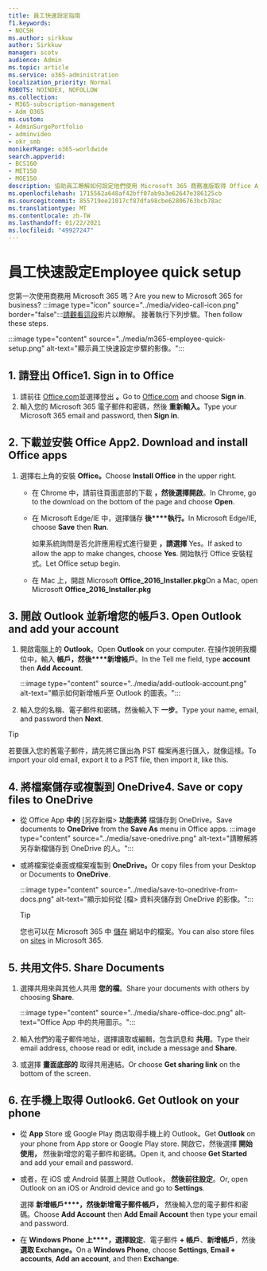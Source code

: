 ```yaml
---
title: 員工快速設定指南
f1.keywords:
- NOCSH
ms.author: sirkkuw
author: Sirkkuw
manager: scotv
audience: Admin
ms.topic: article
ms.service: o365-administration
localization_priority: Normal
ROBOTS: NOINDEX, NOFOLLOW
ms.collection:
- M365-subscription-management
- Adm_O365
ms.custom:
- AdminSurgePortfolio
- adminvideo
- okr_smb
monikerRange: o365-worldwide
search.appverid:
- BCS160
- MET150
- MOE150
description: 協助員工瞭解如何設定他們使用 Microsoft 365 商務進版取得 Office App。
ms.openlocfilehash: 1715562a648af42bff07ab9a3e62647e386125cb
ms.sourcegitcommit: 855719ee21017cf87dfa98cbe62806763bcb78ac
ms.translationtype: MT
ms.contentlocale: zh-TW
ms.lasthandoff: 01/22/2021
ms.locfileid: "49927247"
---
```

# <a name="employee-quick-setup"></a><span data-ttu-id="a208c-103">員工快速設定</span><span class="sxs-lookup"><span data-stu-id="a208c-103">Employee quick setup</span></span>

<span data-ttu-id="a208c-104">您第一次使用商務用 Microsoft 365 嗎？</span><span class="sxs-lookup"><span data-stu-id="a208c-104">Are you new to Microsoft 365 for business?</span></span> :::image type="icon" source="../media/video-call-icon.png" border="false":::[請觀看這段](https://support.microsoft.com/office/d6466f0d-5d13-464a-adcb-00906ae87029)影片以瞭解。 <span data-ttu-id="a208c-106">接著執行下列步驟。</span><span class="sxs-lookup"><span data-stu-id="a208c-106">Then follow these steps.</span></span>

:::image type="content" source="../media/m365-employee-quick-setup.png" alt-text="顯示員工快速設定步驟的影像。":::

## <a name="1-sign-in-to-office"></a><span data-ttu-id="a208c-108">1. 請登出 Office</span><span class="sxs-lookup"><span data-stu-id="a208c-108">1. Sign in to Office</span></span>

1. <span data-ttu-id="a208c-109">請前往 [Office.com](https://office.com)並選擇登出 **。**</span><span class="sxs-lookup"><span data-stu-id="a208c-109">Go to [Office.com](https://office.com) and choose **Sign in**.</span></span>
1. <span data-ttu-id="a208c-110">輸入您的 Microsoft 365 電子郵件和密碼，然後 **重新輸入。**</span><span class="sxs-lookup"><span data-stu-id="a208c-110">Type your Microsoft 365 email and password, then **Sign in**.</span></span>

## <a name="2-download-and-install-office-apps"></a><span data-ttu-id="a208c-111">2. 下載並安裝 Office App</span><span class="sxs-lookup"><span data-stu-id="a208c-111">2. Download and install Office apps</span></span>

1. <span data-ttu-id="a208c-112">選擇右上角的安裝 **Office。**</span><span class="sxs-lookup"><span data-stu-id="a208c-112">Choose **Install Office** in the upper right.</span></span>
    - <span data-ttu-id="a208c-113">在 Chrome 中，請前往頁面底部的下載 **，然後選擇開啟**。</span><span class="sxs-lookup"><span data-stu-id="a208c-113">In Chrome, go to the download on the bottom of the page and choose **Open**.</span></span>
    - <span data-ttu-id="a208c-114">在 Microsoft Edge/IE 中，選擇儲存 **後\*\*\*\*執行。**</span><span class="sxs-lookup"><span data-stu-id="a208c-114">In Microsoft Edge/IE, choose **Save** then **Run**.</span></span>
    
        <span data-ttu-id="a208c-115">如果系統詢問是否允許應用程式進行變更 **，請選擇** Yes。</span><span class="sxs-lookup"><span data-stu-id="a208c-115">If asked to allow the app to make changes, choose **Yes**.</span></span> <span data-ttu-id="a208c-116">開始執行 Office 安裝程式。</span><span class="sxs-lookup"><span data-stu-id="a208c-116">Let Office setup begin.</span></span>
    - <span data-ttu-id="a208c-117">在 Mac 上，開啟 Microsoft **Office_2016_Installer.pkg**</span><span class="sxs-lookup"><span data-stu-id="a208c-117">On a Mac, open Microsoft **Office_2016_Installer.pkg**</span></span>

## <a name="3-open-outlook-and-add-your-account"></a><span data-ttu-id="a208c-118">3. 開啟 Outlook 並新增您的帳戶</span><span class="sxs-lookup"><span data-stu-id="a208c-118">3. Open Outlook and add your account</span></span>

1. <span data-ttu-id="a208c-119">開啟電腦上的 **Outlook**。</span><span class="sxs-lookup"><span data-stu-id="a208c-119">Open **Outlook** on your computer.</span></span> <span data-ttu-id="a208c-120">在操作說明我欄位中，輸入 **帳戶，然後\*\*\*\*新增帳戶**。</span><span class="sxs-lookup"><span data-stu-id="a208c-120">In the Tell me field, type **account** then **Add Account**.</span></span>

    :::image type="content" source="../media/add-outlook-account.png" alt-text="顯示如何新增帳戶至 Outlook 的圖表。":::

1. <span data-ttu-id="a208c-122">輸入您的名稱、電子郵件和密碼，然後輸入下 **一步**。</span><span class="sxs-lookup"><span data-stu-id="a208c-122">Type your name, email, and password then **Next**.</span></span>

> [!TIP]
> <span data-ttu-id="a208c-123">若要匯入您的舊電子郵件，請先將它匯出為 PST 檔案再進行匯入，就像這樣。</span><span class="sxs-lookup"><span data-stu-id="a208c-123">To import your old email, export it to a PST file, then import it, like this.</span></span>

## <a name="4-save-or-copy-files-to-onedrive"></a><span data-ttu-id="a208c-124">4. 將檔案儲存或複製到 OneDrive</span><span class="sxs-lookup"><span data-stu-id="a208c-124">4. Save or copy files to OneDrive</span></span>

- <span data-ttu-id="a208c-125">從 Office App **中的** [另存新檔> **功能表將** 檔儲存到 OneDrive。</span><span class="sxs-lookup"><span data-stu-id="a208c-125">Save documents to **OneDrive** from the **Save As** menu in Office apps.</span></span>
    :::image type="content" source="../media/save-onedrive.png" alt-text="請瞭解將另存新檔儲存到 OneDrive 的人。":::

- <span data-ttu-id="a208c-127">或將檔案從桌面或檔案複製到 **OneDrive。**</span><span class="sxs-lookup"><span data-stu-id="a208c-127">Or copy files from your Desktop or Documents to **OneDrive**.</span></span>

    :::image type="content" source="../media/save-to-onedrive-from-docs.png" alt-text="顯示如何從 [檔> 資料夾儲存到 OneDrive 的影像。":::

    > [!TIP]
    > <span data-ttu-id="a208c-129">您也可以在 Microsoft 365 中 [儲存](https://support.microsoft.com/office/d18d21a0-1f9f-4f6c-ac45-d52afa0a4a2e) 網站中的檔案。</span><span class="sxs-lookup"><span data-stu-id="a208c-129">You can also store files on [sites](https://support.microsoft.com/office/d18d21a0-1f9f-4f6c-ac45-d52afa0a4a2e) in Microsoft 365.</span></span>

## <a name="5-share-documents"></a><span data-ttu-id="a208c-130">5. 共用文件</span><span class="sxs-lookup"><span data-stu-id="a208c-130">5. Share Documents</span></span>

1. <span data-ttu-id="a208c-131">選擇共用來與其他人共用 **您的檔**。</span><span class="sxs-lookup"><span data-stu-id="a208c-131">Share your documents with others by choosing **Share**.</span></span>

    :::image type="content" source="../media/share-office-doc.png" alt-text="Office App 中的共用圖示。":::

1. <span data-ttu-id="a208c-133">輸入他們的電子郵件地址，選擇讀取或編輯，包含訊息和 **共用**。</span><span class="sxs-lookup"><span data-stu-id="a208c-133">Type their email address, choose read or edit, include a message and **Share**.</span></span>
1. <span data-ttu-id="a208c-134">或選擇 **畫面底部的** 取得共用連結。</span><span class="sxs-lookup"><span data-stu-id="a208c-134">Or choose **Get sharing link** on the bottom of the screen.</span></span>

## <a name="6-get-outlook-on-your-phone"></a><span data-ttu-id="a208c-135">6. 在手機上取得 Outlook</span><span class="sxs-lookup"><span data-stu-id="a208c-135">6. Get Outlook on your phone</span></span>

- <span data-ttu-id="a208c-136">從 **App** Store 或 Google Play 商店取得手機上的 Outlook。</span><span class="sxs-lookup"><span data-stu-id="a208c-136">Get **Outlook** on your phone from App store or Google Play store.</span></span> <span data-ttu-id="a208c-137">開啟它，然後選擇 **開始使用，** 然後新增您的電子郵件和密碼。</span><span class="sxs-lookup"><span data-stu-id="a208c-137">Open it, and choose **Get Started** and add your email and password.</span></span>
- <span data-ttu-id="a208c-138">或者，在 iOS 或 Android 裝置上開啟 Outlook， **然後前往設定**。</span><span class="sxs-lookup"><span data-stu-id="a208c-138">Or, open Outlook on an iOS or Android device and go to **Settings**.</span></span>

    <span data-ttu-id="a208c-139">選擇 **新增帳戶\*\*\*\*，然後新增電子郵件帳戶，** 然後輸入您的電子郵件和密碼。</span><span class="sxs-lookup"><span data-stu-id="a208c-139">Choose **Add Account** then **Add Email Account** then type your email and password.</span></span>
- <span data-ttu-id="a208c-140">在 **Windows Phone 上\*\*\*\*，選擇設定**、電子郵件 **+ 帳戶**、**新增帳戶**，然後 **選取 Exchange。**</span><span class="sxs-lookup"><span data-stu-id="a208c-140">On a **Windows Phone**, choose **Settings**, **Email + accounts**, **Add an account**, and then **Exchange**.</span></span>